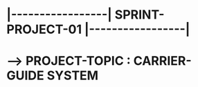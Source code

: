 # |-----------------| SPRINT-PROJECT-01 |-----------------|

# --> PROJECT-TOPIC : CARRIER-GUIDE SYSTEM

